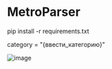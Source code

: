 # MetroParser

pip install -r requirements.txt

category = "{ввести_категорию}"

![image](https://github.com/Ekzog/MetroParser/assets/127067047/27d0d018-d60a-414a-b9c4-bf0c8e7a0da7)
